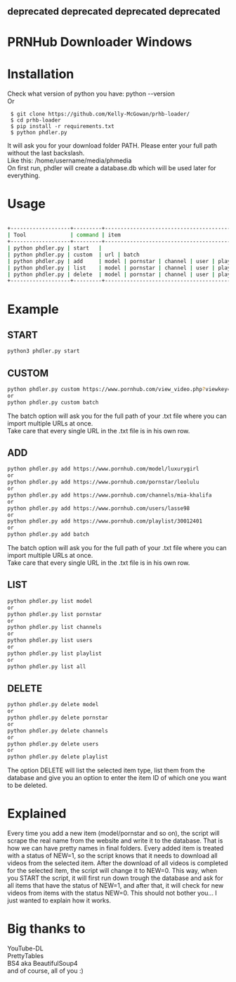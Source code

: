 ## deprecated deprecated deprecated deprecated

# PRNHub Downloader Windows


# Installation

Check what version of python you have: python --version <br />
Or 
```batch
 $ git clone https://github.com/Kelly-McGowan/prhb-loader/
 $ cd prhb-loader
 $ pip install -r requirements.txt
 $ python phdler.py
```
It will ask you for your download folder PATH. Please enter your full path without the last backslash. <br />
Like this: /home/username/media/phmedia <br />
On first run, phdler will create a database.db which will be used later for everything.


# Usage
```bash

+-------------------+---------+------------------------------------------------------+
| Tool              | command | item                                                 |
+-------------------+---------+------------------------------------------------------+
| python phdler.py | start   |                                                      |
| python phdler.py | custom  | url | batch                                          |
| python phdler.py | add     | model | pornstar | channel | user | playlist | batch |
| python phdler.py | list    | model | pornstar | channel | user | playlist | all   |
| python phdler.py | delete  | model | pornstar | channel | user | playlist         |
+-------------------+---------+------------------------------------------------------+
```

# Example

## START
```bash
python3 phdler.py start
```

## CUSTOM
```bash
python phdler.py custom https://www.pornhub.com/view_video.php?viewkey=ph5d69a2093729e
or
python phdler.py custom batch
```
The batch option will ask you for the full path of your .txt file where you can import multiple URLs at once. <br />
Take care that every single URL in the .txt file is in his own row.

## ADD
```bash
python phdler.py add https://www.pornhub.com/model/luxurygirl
or
python phdler.py add https://www.pornhub.com/pornstar/leolulu
or
python phdler.py add https://www.pornhub.com/channels/mia-khalifa
or
python phdler.py add https://www.pornhub.com/users/lasse98
or
python phdler.py add https://www.pornhub.com/playlist/30012401
or
python phdler.py add batch
```
The batch option will ask you for the full path of your .txt file where you can import multiple URLs at once. <br />
Take care that every single URL in the .txt file is in his own row.

## LIST
```bash
python phdler.py list model
or
python phdler.py list pornstar
or
python phdler.py list channels
or
python phdler.py list users
or
python phdler.py list playlist
or
python phdler.py list all
```

## DELETE
```bash
python phdler.py delete model
or
python phdler.py delete pornstar
or
python phdler.py delete channels
or
python phdler.py delete users
or
python phdler.py delete playlist
```
The option DELETE will list the selected item type, list them from the database and give you an option to enter the item ID of which one you want to be deleted.


# Explained

Every time you add a new item (model/pornstar and so on), the script will scrape the real name from the website and write it to the database. That is how we can have pretty names in final folders. Every added item is treated with a status of NEW=1, so the script knows that it needs to download all videos from the selected item. After the download of all videos is completed for the selected item, the script will change it to NEW=0. This way, when you START the script, it will first run down trough the database and ask for all items that have the status of NEW=1, and after that, it will check for new videos from items with the status NEW=0.
This should not bother you... I just wanted to explain how it works.


# Big thanks to

YouTube-DL <br />
PrettyTables <br />
BS4 aka BeautifulSoup4 <br />
and of course, all of you :)
